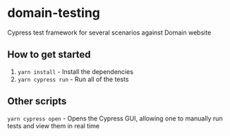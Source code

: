 # domain-testing

Cypress test framework for several scenarios against Domain website

## How to get started

1. `yarn install` - Install the dependencies
2. `yarn cypress run` - Run all of the tests

## Other scripts

`yarn cypress open` - Opens the Cypress GUI, allowing one to manually run tests and view them in real time
